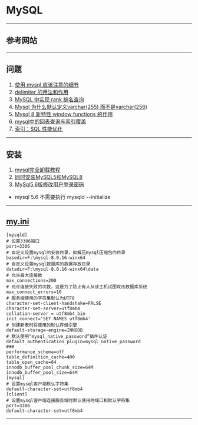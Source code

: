 # MySQL

---
## 参考网站

---
## 问题
1. [使用 mysql 应该注意的细节](https://www.cnblogs.com/zhangyiqinga/p/9753484.html)
2. [delimiter 的用法和作用](https://blog.csdn.net/langkeziju/article/details/14446671)
3. [MySQL 中实现 rank 排名查询](https://blog.csdn.net/justry_deng/article/details/80597916)
4. [Mysql 为什么默认定义varchar(255) 而不是varchar(256)](https://juejin.cn/post/6844903894703685646)
5. [Mysql 8 新特性 window functions 的作用](https://www.jb51.net/article/129447.htm)
6. [mysql中的回表查询与索引覆盖](https://www.cnblogs.com/yanggb/p/11252966.html)
7. [索引：SQL 性能优化](https://zhuanlan.zhihu.com/p/145119015)
---
## 安装
1. [mysql完全卸载教程](https://blog.csdn.net/qq_41140741/article/details/81489531)
2. [同时安装MySQL5和MySQL8](https://blog.csdn.net/qq_32793985/article/details/105807328)
3. [MySql5.6版修改用户登录密码](https://www.cnblogs.com/zhouerba/p/7380504.html)
- mysql 5.6 不需要执行 mysqld --initialize
---
## [my.ini](https://www.cnblogs.com/missmeng/p/13404228.html)
    [mysqld]
    # 设置3306端口
    port=3306
    # 自定义设置mysql的安装目录，即解压mysql压缩包的目录
    basedir=F:\mysql-8.0.16-winx64
    # 自定义设置mysql数据库的数据存放目录
    datadir=F:\mysql-8.0.16-winx64\data
    # 允许最大连接数
    max_connections=200
    # 允许连接失败的次数，这是为了防止有人从该主机试图攻击数据库系统
    max_connect_errors=10
    # 服务端使用的字符集默认为UTF8
    character-set-client-handshake=FALSE
    character-set-server=utf8mb4
    collation-server = utf8mb4_bin
    init_connect='SET NAMES utf8mb4'
    # 创建新表时将使用的默认存储引擎
    default-storage-engine=INNODB
    # 默认使用“mysql_native_password”插件认证
    default_authentication_plugin=mysql_native_password
    ###
    performance_schema=off
    table_definition_cache=400
    table_open_cache=64
    innodb_buffer_pool_chunk_size=64M
    innodb_buffer_pool_size=64M
    [mysql]
    # 设置mysql客户端默认字符集
    default-character-set=utf8mb4
    [client]
    # 设置mysql客户端连接服务端时默认使用的端口和默认字符集
    port=3306
    default-character-set=utf8mb4
---